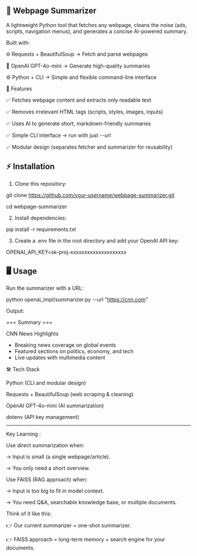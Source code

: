 📰 Webpage Summarizer
---------------------
A lightweight Python tool that fetches any webpage, cleans the noise (ads, scripts, navigation menus), and generates a concise AI-powered summary.

Built with:

🌐 Requests + BeautifulSoup → Fetch and parse webpages

🤖 OpenAI GPT-4o-mini → Generate high-quality summaries

⚙️ Python + CLI → Simple and flexible command-line interface

🚀 Features

✅ Fetches webpage content and extracts only readable text

✅ Removes irrelevant HTML tags (scripts, styles, images, inputs)

✅ Uses AI to generate short, markdown-friendly summaries

✅ Simple CLI interface → run with just --url

✅ Modular design (separates fetcher and summarizer for reusability)

⚡ Installation
-------------------------------------
1. Clone this repository:

git clone https://github.com/your-username/webpage-summarizer.git

cd webpage-summarizer


2. Install dependencies:

pip install -r requirements.txt


3. Create a .env file in the root directory and add your OpenAI API key:

OPENAI_API_KEY=sk-proj-xxxxxxxxxxxxxxxxxxxx

🖥️ Usage
----------------------------
Run the summarizer with a URL:

python openai_impl/summarizer.py --url "https://cnn.com"


Output:

=== Summary ===

 CNN News Highlights
- Breaking news coverage on global events
- Featured sections on politics, economy, and tech
- Live updates with multimedia content

🛠️ Tech Stack

Python (CLI and modular design)

Requests + BeautifulSoup (web scraping & cleaning)

OpenAI GPT-4o-mini (AI summarization)

dotenv (API key management)

-------------------------------------------------

Key Learning :

Use direct summarization when:

  -> Input is small (a single webpage/article).

  -> You only need a short overview.

Use FAISS (RAG approach) when:

  -> Input is too big to fit in model context.

  -> You need Q&A, searchable knowledge base, or multiple documents.

Think of it like this:

👉 Our current summarizer = one-shot summarizer.

👉 FAISS approach = long-term memory + search engine for your documents.

